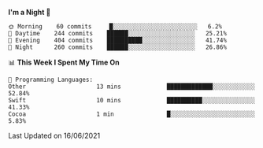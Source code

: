 <!--START_SECTION:waka-->
**I'm a Night 🦉** 

```text
🌞 Morning    60 commits     █░░░░░░░░░░░░░░░░░░░░░░░░   6.2% 
🌆 Daytime    244 commits    ██████░░░░░░░░░░░░░░░░░░░   25.21% 
🌃 Evening    404 commits    ██████████░░░░░░░░░░░░░░░   41.74% 
🌙 Night      260 commits    ██████░░░░░░░░░░░░░░░░░░░   26.86%

```


📊 **This Week I Spent My Time On** 

```text
💬 Programming Languages: 
Other                    13 mins             █████████████░░░░░░░░░░░░   52.84% 
Swift                    10 mins             ██████████░░░░░░░░░░░░░░░   41.33% 
Cocoa                    1 min               █░░░░░░░░░░░░░░░░░░░░░░░░   5.83%

```


 Last Updated on 16/06/2021
<!--END_SECTION:waka-->
